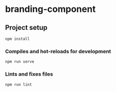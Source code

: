 # branding-component

## Project setup
```
npm install
```

### Compiles and hot-reloads for development
```
npm run serve
```

### Lints and fixes files
```
npm run lint
```
